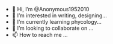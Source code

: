 - 👋 Hi, I’m @Anonymous1952010
- 👀 I’m interested in writing, designing...
- 🌱 I’m currently learning phycology...
- 💞️ I’m looking to collaborate on ...
- 📫 How to reach me ...

<!---
Anonymous1952010/Anonymous1952010 is a ✨ special ✨ repository because its `README.md` (this file) appears on your GitHub profile.
You can click the Preview link to take a look at your changes.
--->
